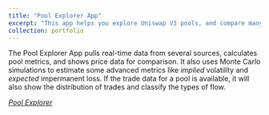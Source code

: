 ```yaml
---
title: "Pool Explorer App"
excerpt: "This app helps you explore Uniswap V3 pools, and compare many metrics and price data. It uses Monte Carlo simulations to estimate some interesting metrics like *implied* volatility and *expected* impermanent loss. <br/> <br/> <img src='/images/project_figures/resized/pool_explorer_app_example_pic_resized.png'>"
collection: portfolio
---
```


The Pool Explorer App pulls real-time data from several sources, calculates pool metrics, and shows price data for comparison. It also uses Monte Carlo simulations to estimate some advanced metrics like *implied* volatility and *expected* impermanent loss. If the trade data for a pool is available, it will also show the distribution of trades and classify the types of flow.  

_[Pool Explorer](https://pool-explorer-1c536fd777f8.herokuapp.com/)_